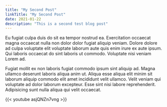```yaml
---
title: "My Second Post"
linkTitle: "My Second Post"
date: 2021-01-22
description: "This is a second test blog post"
---
```


Eu fugiat culpa duis do sit ea tempor nostrud ea. Exercitation occaecat magna occaecat nulla non dolor dolor fugiat aliquip veniam. Dolore dolore ad culpa voluptate elit voluptate laborum aute quis enim irure ex aute ipsum. Qui laboris occaecat do sint laboris ut commodo. Voluptate nisi veniam Lorem ad.

Fugiat mollit ex non laboris fugiat commodo ipsum sint aliquip ad. Magna ullamco deserunt laboris aliqua anim ut. Aliqua esse aliqua elit minim sit laborum aliquip commodo elit amet incididunt velit ullamco. Velit veniam qui voluptate ad dolor laborum excepteur. Esse sint nisi labore reprehenderit. Adipisicing sunt nulla aliqua qui velit occaecat.

{{< youtube asjQNZn7vng >}}
